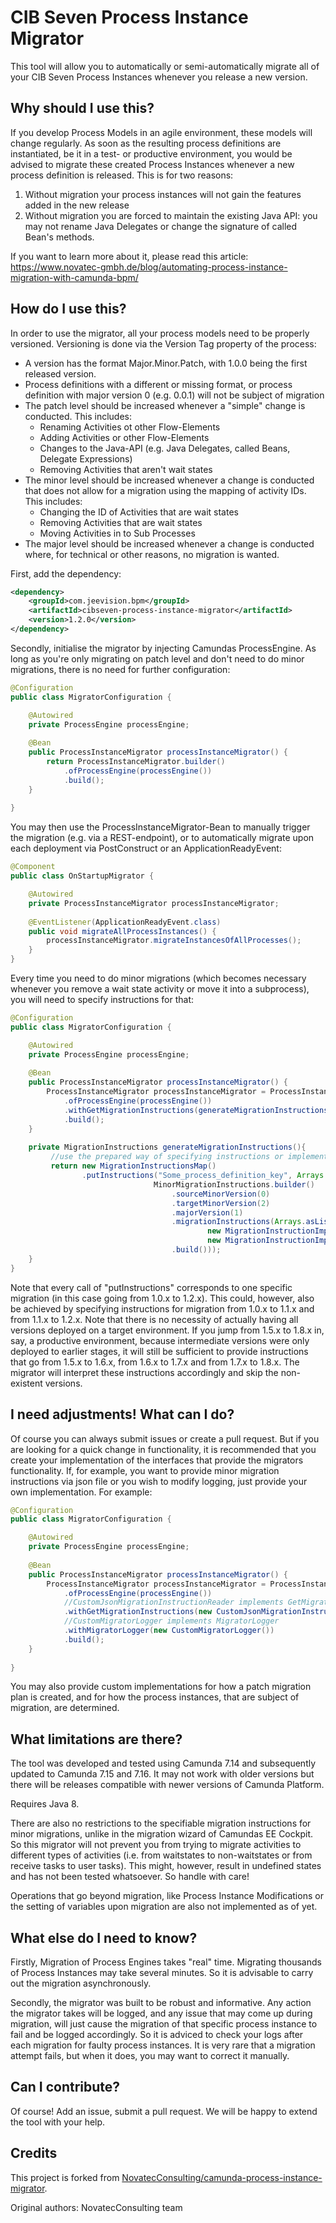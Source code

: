# CIB Seven Process Instance Migrator

This tool will allow you to automatically or semi-automatically migrate all of your CIB Seven Process Instances whenever you release a new version.

## Why should I use this?

If you develop Process Models in an agile environment, these models will change regularly. As soon as the resulting process definitions are instantiated, be it in a test- or productive environment, you would be advised to migrate these created Process Instances whenever a new process definition is released. 
This is for two reasons:
1. Without migration your process instances will not gain the features added in the new release
2. Without migration you are forced to maintain the existing Java API: you may not rename Java Delegates or change the signature of called Bean's methods. 

If you want to learn more about it, please read this article: https://www.novatec-gmbh.de/blog/automating-process-instance-migration-with-camunda-bpm/

## How do I use this?

In order to use the migrator, all your process models need to be properly versioned. Versioning is done via the Version Tag property of the process:
* A version has the format Major.Minor.Patch, with 1.0.0 being the first released version.
* Process definitions with a different or missing format, or process definition with major version 0 (e.g. 0.0.1) will not be subject of migration
* The patch level should be increased whenever a "simple" change is conducted. This includes:
    * Renaming Activities ot other Flow-Elements
    * Adding Activities or other Flow-Elements
    * Changes to the Java-API (e.g. Java Delegates, called Beans, Delegate Expressions)
    * Removing Activities that aren't wait states
* The minor level should be increased whenever a change is conducted that does not allow for a migration using the mapping of activity IDs. This includes:
    * Changing the ID of Activities that are wait states
    * Removing Activities that are wait states
    * Moving Activities in to Sub Processes
* The major level should be increased whenever a change is conducted where, for technical or other reasons, no migration is wanted.

First, add the dependency:

```xml
<dependency>
    <groupId>com.jeevision.bpm</groupId>
    <artifactId>cibseven-process-instance-migrator</artifactId>
    <version>1.2.0</version>
</dependency>
```
Secondly, initialise the migrator by injecting Camundas ProcessEngine. As long as you're only migrating on patch level and don't need to do minor migrations, there is no need for further configuration:

```java
@Configuration
public class MigratorConfiguration {

    @Autowired
    private ProcessEngine processEngine;
    
    @Bean
    public ProcessInstanceMigrator processInstanceMigrator() {
        return ProcessInstanceMigrator.builder()
        	.ofProcessEngine(processEngine())
        	.build();
    }
        
}
```
You may then use the ProcessInstanceMigrator-Bean to manually trigger the migration (e.g. via a REST-endpoint), or to automatically migrate upon each deployment via PostConstruct or an ApplicationReadyEvent:

```java
@Component
public class OnStartupMigrator {

    @Autowired
    private ProcessInstanceMigrator processInstanceMigrator;
    
    @EventListener(ApplicationReadyEvent.class)
    public void migrateAllProcessInstances() {
        processInstanceMigrator.migrateInstancesOfAllProcesses();
    }
}
```

Every time you need to do minor migrations (which becomes necessary whenever you remove a wait state activity or move it into a subprocess), you will need to specify instructions for that:

```java
@Configuration
public class MigratorConfiguration {

    @Autowired
    private ProcessEngine processEngine;
    
    @Bean
    public ProcessInstanceMigrator processInstanceMigrator() {
        ProcessInstanceMigrator processInstanceMigrator = ProcessInstanceMigrator.builder()
        	.ofProcessEngine(processEngine())
        	.withGetMigrationInstructions(generateMigrationInstructions())
        	.build();
    }
    
    private MigrationInstructions generateMigrationInstructions(){
         //use the prepared way of specifying instructions or implement your own
    	 return new MigrationInstructionsMap()
    	 		.putInstructions("Some_process_definition_key", Arrays.asList(
								MinorMigrationInstructions.builder()
					        		.sourceMinorVersion(0)
					        		.targetMinorVersion(2)					        		
					        		.majorVersion(1)
					        		.migrationInstructions(Arrays.asList(
					        				new MigrationInstructionImpl("UserTask1", "UserTask3"), 
					        				new MigrationInstructionImpl("UserTask2", "UserTask3")))
					        		.build()));
    }
}
```
Note that every call of "putInstructions" corresponds to one specific migration (in this case going from 1.0.x to 1.2.x). This could, however, also be achieved by specifying instructions for migration from 1.0.x to 1.1.x and from 1.1.x to 1.2.x.
Note that there is no necessity of actually having all versions deployed on a target environment. If you jump from 1.5.x to 1.8.x in, say, a productive environment, because intermediate versions were only deployed to earlier stages, it will still be sufficient to provide instructions that go from 1.5.x to 1.6.x, from 1.6.x to 1.7.x and from 1.7.x to 1.8.x. The migrator will interpret these instructions accordingly and skip the non-existent versions.

## I need adjustments! What can I do?
Of course you can always submit issues or create a pull request. But if you are looking for a quick change in functionality, it is recommended that you create your implementation of the interfaces that provide the migrators functionality. If, for example, you want to provide minor migration instructions via json file or you wish to modify logging, just provide your own implementation. For example:

```java
@Configuration
public class MigratorConfiguration {

    @Autowired
    private ProcessEngine processEngine;
    
    @Bean
    public ProcessInstanceMigrator processInstanceMigrator() {
        ProcessInstanceMigrator processInstanceMigrator = ProcessInstanceMigrator.builder()
        	.ofProcessEngine(processEngine())
        	//CustomJsonMigrationInstructionReader implements GetMigrationInstructions
        	.withGetMigrationInstructions(new CustomJsonMigrationInstructionReader())
        	//CustomMigratorLogger implements MigratorLogger
        	.withMigratorLogger(new CustomMigratorLogger())
        	.build();
    }
    
}
```
You may also provide custom implementations for how a patch migration plan is created, and for how the process instances, that are subject of migration, are determined.

## What limitations are there?

The tool was developed and tested using Camunda 7.14 and subsequently updated to Camunda 7.15 and 7.16. It may not work with older versions but there will be releases compatible with newer versions of Camunda Platform.

Requires Java 8.

There are also no restrictions to the specifiable migration instructions for minor migrations, unlike in the migration wizard of Camundas EE Cockpit. So this migrator will not prevent you from trying to migrate activities to different types of activities (i.e. from waitstates to non-waitstates or from receive tasks to user tasks). This might, however, result in undefined states and has not been tested whatsoever. So handle with care!

Operations that go beyond migration, like Process Instance Modifications or the setting of variables upon migration are also not implemented as of yet.

## What else do I need to know?

Firstly, Migration of Process Engines takes "real" time. Migrating thousands of Process Instances may take several minutes. So it is advisable to carry out the migration asynchronously.

Secondly, the migrator was built to be robust and informative. Any action the migrator takes will be logged, and any issue that may come up during migration, will just cause the migration of that specific process instance to fail and be logged accordingly. So it is adviced to check your logs after each migration for faulty process instances. It is very rare that a migration attempt fails, but when it does, you may want to correct it manually.

## Can I contribute?

Of course! Add an issue, submit a pull request. We will be happy to extend the tool with your help.

## Credits

This project is forked from [NovatecConsulting/camunda-process-instance-migrator](https://github.com/NovatecConsulting/camunda-process-instance-migrator).

Original authors: NovatecConsulting team